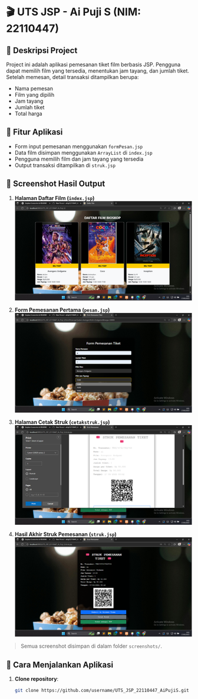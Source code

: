 # 🎬 UTS JSP - Ai Puji S (NIM: 22110447)

## 📌 Deskripsi Project
Project ini adalah aplikasi pemesanan tiket film berbasis JSP. Pengguna dapat memilih film yang tersedia, menentukan jam tayang, dan jumlah tiket. Setelah memesan, detail transaksi ditampilkan berupa:
- Nama pemesan
- Film yang dipilih
- Jam tayang
- Jumlah tiket
- Total harga

## 🎥 Fitur Aplikasi
- Form input pemesanan menggunakan `formPesan.jsp`
- Data film disimpan menggunakan `ArrayList` di `index.jsp`
- Pengguna memilih film dan jam tayang yang tersedia
- Output transaksi ditampilkan di `struk.jsp`

## 📸 Screenshot Hasil Output

1. **Halaman Daftar Film (`index.jsp`)**  
   ![Index](screenshot/index.png)

2. **Form Pemesanan Pertama (`pesan.jsp`)**  
   ![Pesan](screenshot/pesan.png)

3. **Halaman Cetak Struk (`cetakstruk.jsp`)**  
   ![Cetak Struk](screenshot/cetakstruk.png)

4. **Hasil Akhir Struk Pemesanan (`struk.jsp`)**  
   ![Struk](screenshot/struk.png)

> Semua screenshot disimpan di dalam folder `screenshots/`.

## 🚀 Cara Menjalankan Aplikasi

1. **Clone repository**:
   ```bash
   git clone https://github.com/username/UTS_JSP_22110447_AiPujiS.git
